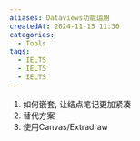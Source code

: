 ```yaml
---
aliases: Dataviews功能运用
createdAt: 2024-11-15 11:30
categories:
  - Tools
tags:
  - IELTS
  - IELTS
  - IELTS
---
```


1. 如何嵌套, 让结点笔记更加紧凑
2. 替代方案
  1. 使用Canvas/Extradraw 